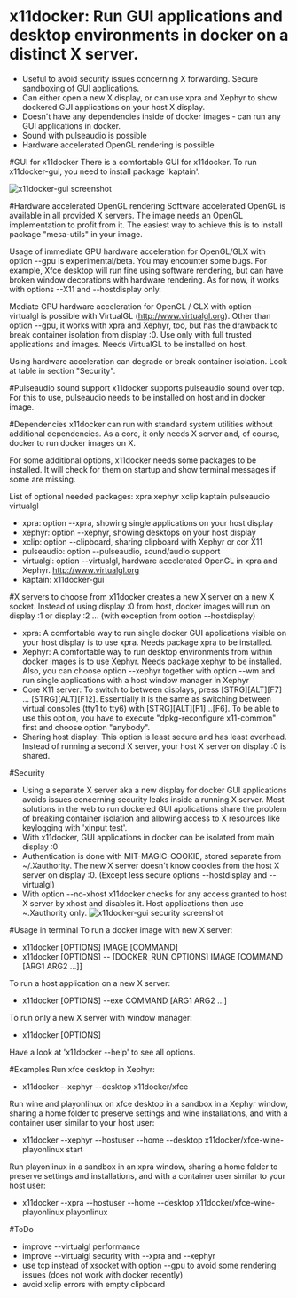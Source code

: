 # x11docker: Run GUI applications and desktop environments in docker on a distinct X server.
 - Useful to avoid security issues concerning X forwarding. Secure sandboxing of GUI applications.
 - Can either open a new X display, or can use xpra and Xephyr to show dockered GUI applications on your host X display.
 - Doesn't have any dependencies inside of docker images - can run any GUI applications in docker. 
 - Sound with pulseaudio is possible
 - Hardware accelerated OpenGL rendering is possible

#GUI for x11docker
There is a comfortable GUI for x11docker. To run x11docker-gui, you need to install package 'kaptain'.

![x11docker-gui screenshot](/../screenshots/x11docker-gui.png?raw=true "Optional Title")


#Hardware accelerated OpenGL rendering
Software accelerated OpenGL is available in all provided X servers. The image needs an OpenGL implementation to profit from it.  The easiest way to achieve this is to install package \"mesa-utils\" in your image.
 
 Usage of immediate GPU hardware acceleration for OpenGL/GLX with option --gpu is experimental/beta. You may encounter some
 bugs. For example, Xfce desktop will run fine using software rendering, but can have broken window decorations with hardware rendering. As for now, it works with options --X11 and --hostdisplay only.
 
 Mediate GPU hardware acceleration for OpenGL / GLX with option --virtualgl is possible with VirtualGL (http://www.virtualgl.org). Other than option --gpu, it works with xpra and Xephyr, too, but has the drawback to break container isolation from display :0. Use only with full trusted applications and images. Needs VirtualGL to be installed on host.
 
 Using hardware acceleration can degrade or break container isolation. Look at table in section "Security". 
 
#Pulseaudio sound support
 x11docker supports pulseaudio sound over tcp. For this to use, pulseaudio needs to be installed on host and in docker image.

 
#Dependencies
x11docker can run with standard system utilities without additional dependencies. As a core, it only needs X server and, of course, docker to run docker images on X. 

For some additional options, x11docker needs some packages to be installed.
It will check for them on startup and show terminal messages if some are missing.

List of optional needed packages: xpra xephyr xclip kaptain pulseaudio virtualgl 

- xpra:  option --xpra, showing single applications on your host display
- xephyr:  option --xephyr, showing desktops on your host display
- xclip:  option --clipboard, sharing clipboard with Xephyr or cor X11
- pulseaudio:  option --pulseaudio, sound/audio support
- virtualgl:  option --virtualgl, hardware accelerated OpenGL in xpra and Xephyr. http://www.virtualgl.org
- kaptain:  x11docker-gui


#X servers to choose from
x11docker creates a new X server on a new X socket. Instead of using display :0 from host, docker images will run on display :1 or display :2 ... (with exception from option --hostdisplay)
 - xpra: A comfortable way to run single docker GUI applications visible on your host display is to use xpra. Needs package xpra to be installed.
 - Xephyr: A comfortable way to run desktop environments from within docker images is to use Xephyr. Needs package xephyr to be installed. Also, you can choose option --xephyr together with option --wm and run single applications with a host window manager in Xephyr
 - Core X11 server: To switch to between displays, press [STRG][ALT][F7] ... [STRG][ALT][F12]. Essentially it is the
same as switching between virtual consoles (tty1 to tty6) with [STRG][ALT][F1]...[F6]. To be able to use this option, you have to execute "dpkg-reconfigure x11-common" first and choose option "anybody".
 - Sharing host display: This option is least secure and has least overhead. Instead of running a second X server, your host X server on display :0 is shared.

#Security
 - Using a separate X server aka a new display for docker GUI applications avoids issues concerning security leaks inside a running X server. Most solutions in the web to run dockered GUI applications share the problem of breaking container isolation and allowing access to X resources like keylogging with 'xinput test'.
 - With x11docker, GUI applications in docker can be isolated from main display :0
 - Authentication is done with MIT-MAGIC-COOKIE, stored separate from ~/.Xauthority.  The new X server doesn't know cookies from the host X server on display :0. (Except less secure options --hostdisplay and --virtualgl)
 - With option --no-xhost x11docker checks for any access granted to host X server by xhost and disables it. Host applications then use ~.Xauthority only.
![x11docker-gui security screenshot](/../screenshots/x11docker-security.png?raw=true "Optional Title")
 
#Usage in terminal
To run a docker image with new X server:
 -  x11docker [OPTIONS] IMAGE [COMMAND]
 -  x11docker [OPTIONS] -- [DOCKER_RUN_OPTIONS] IMAGE [COMMAND [ARG1 ARG2 ...]]
  
To run a host application on a new X server:
 -  x11docker [OPTIONS] --exe COMMAND [ARG1 ARG2 ...]

To run only a new X server with window manager:
 -  x11docker [OPTIONS]

Have a look at 'x11docker --help' to see all options.

#Examples
Run xfce desktop in Xephyr:
   - x11docker --xephyr --desktop x11docker/xfce
   
Run wine and playonlinux on xfce desktop in a sandbox in a Xephyr window, sharing a home folder to preserve settings and wine installations, and with a container user similar to your host user:
   - x11docker --xephyr --hostuser --home --desktop x11docker/xfce-wine-playonlinux start
   
Run playonlinux in a sandbox in an xpra window, sharing a home folder to preserve settings and installations, and with a container user similar to your host user:
   - x11docker --xpra --hostuser --home --desktop x11docker/xfce-wine-playonlinux playonlinux
   
#ToDo
  - improve --virtualgl performance
  - improve --virtualgl security with --xpra and --xephyr
  - use tcp instead of xsocket with option --gpu to avoid some rendering issues (does not work with docker recently)
  - avoid xclip errors with empty clipboard
